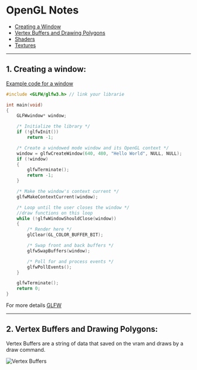 
# OpenGL Notes

- [Creating a Window](#creating-a-window)
- [Vertex Buffers and Drawing Polygons]()
- [Shaders]()
- [Textures]()

----
## 1. Creating a window:


[Example code for a window](https://www.glfw.org/documentation.html)

``` cpp
#include <GLFW/glfw3.h> // link your librarie
```

```cpp
int main(void)
{
    GLFWwindow* window;

    /* Initialize the library */
    if (!glfwInit())
        return -1;

    /* Create a windowed mode window and its OpenGL context */
    window = glfwCreateWindow(640, 480, "Hello World", NULL, NULL);
    if (!window)
    {
        glfwTerminate();
        return -1;
    }

    /* Make the window's context current */
    glfwMakeContextCurrent(window);

    /* Loop until the user closes the window */
    //draw functions on this loop
    while (!glfwWindowShouldClose(window))
    {
        /* Render here */
        glClear(GL_COLOR_BUFFER_BIT);

        /* Swap front and back buffers */
        glfwSwapBuffers(window);

        /* Poll for and process events */
        glfwPollEvents();
    }

    glfwTerminate();
    return 0;
}
```
For more details [GLFW](https://www.glfw.org/docs/latest/window_guide.html)


----
## 2. Vertex Buffers and Drawing Polygons:

Vertex Buffers are a string of data that saved on the vram and draws by a draw command.

![Vertex Buffers](https://learnopengl.com/img/getting-started/pipeline.png)


